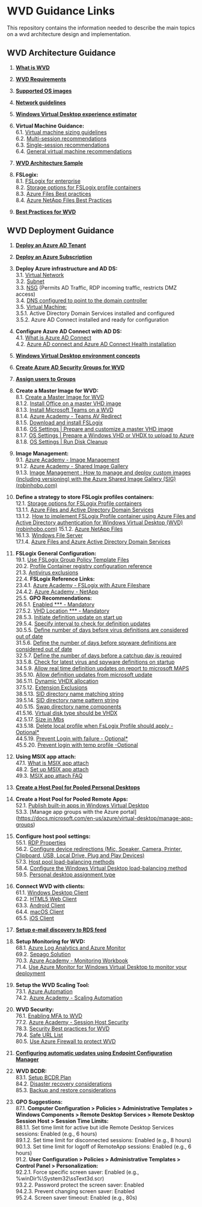 # WVD Guidance Links  
This repository contains the information needed to describe the main topics on a wvd architecture design and implementation.

## WVD Architecture Guidance

1. [**What is WVD**](https://docs.microsoft.com/en-us/azure/virtual-desktop/overview)<br/>

2. [**WVD Requirements**](https://docs.microsoft.com/en-us/azure/virtual-desktop/overview#requirements)<br/>
3. [**Supported OS images**](https://docs.microsoft.com/en-us/azure/virtual-desktop/overview#supported-virtual-machine-os-images)<br/>
4. [**Network guidelines**](https://docs.microsoft.com/en-us/windows-server/remote/remote-desktop-services/network-guidance?context=/azure/virtual-desktop/context/context)<br/>
5. [**Windows Virtual Desktop experience estimator**](https://docs.microsoft.com/en-us/windows-server/remote/remote-desktop-services/network-guidance?context=/azure/virtual-desktop/context/context#windows-virtual-desktop-experience-estimator)<br/>
6. **Virtual Machine Guidance:**<br/>
6.1. [Virtual machine sizing guidelines](https://docs.microsoft.com/en-us/windows-server/remote/remote-desktop-services/virtual-machine-recs?context=/azure/virtual-desktop/context/context)<br/>
6.2. [Multi-session recommendations](https://docs.microsoft.com/en-us/windows-server/remote/remote-desktop-services/virtual-machine-recs#multi-session-recommendations)<br/>
6.3. [Single-session recommendations](https://docs.microsoft.com/en-us/windows-server/remote/remote-desktop-services/virtual-machine-recs?context=/azure/virtual-desktop/context/context#single-session-recommendations)<br/>
6.4. [General virtual machine recommendations](https://docs.microsoft.com/en-us/windows-server/remote/remote-desktop-services/virtual-machine-recs?context=/azure/virtual-desktop/context/context#general-virtual-machine-recommendations)<br/>
7. [**WVD Architecture Sample**](https://docs.microsoft.com/en-us/azure/architecture/example-scenario/wvd/windows-virtual-desktop#architecture)<br/>
8. **FSLogix:**<br/>
8.1. [FSLogix for enterprise](https://docs.microsoft.com/en-us/azure/architecture/example-scenario/wvd/windows-virtual-desktop-fslogix)<br/>
8.2. [Storage options for FSLogix profile containers](https://docs.microsoft.com/en-us/azure/architecture/example-scenario/wvd/windows-virtual-desktop-fslogix#storage-options-for-fslogix-profile-containers)<br/>
8.3. [Azure Files Best practices](https://docs.microsoft.com/en-us/azure/architecture/example-scenario/wvd/windows-virtual-desktop-fslogix#azure-files-best-practices)<br/>
8.4. [Azure NetApp Files Best Practices](https://docs.microsoft.com/en-us/azure/architecture/example-scenario/wvd/windows-virtual-desktop-fslogix#azure-netapp-files-best-practices)<br/>
9. [**Best Practices for WVD**](https://docs.microsoft.com/en-us/azure/virtual-desktop/fslogix-containers-azure-files#best-practices-for-windows-virtual-desktop)<br/>


## WVD Deployment Guidance

1. [**Deploy an Azure AD Tenant**](https://docs.microsoft.com/en-us/azure/active-directory/develop/quickstart-create-new-tenant)<br/>

2. [**Deploy an Azure Subscription**](https://docs.microsoft.com/en-us/azure/cost-management-billing/manage/create-subscription)<br/>
3. **Deploy Azure infrastructure and AD DS:**<br/>
3.1. [Virtual Network](https://docs.microsoft.com/en-us/azure/virtual-network/quick-create-portal)<br/>
3.2. [Subnet](https://docs.microsoft.com/en-us/azure/virtual-network/virtual-network-manage-subnet#add-a-subnet)<br/>
3.3. [NSG](https://docs.microsoft.com/en-us/azure/virtual-network/network-security-groups-overview) (Permits AD Traffic, RDP incoming traffic, restricts DMZ access)<br/>
3.4. [DNS configured to point to the domain controller](https://docs.microsoft.com/en-us/azure/virtual-network/manage-virtual-network#change-dns-servers)<br/>
3.5. [Virtual Machine:](https://docs.microsoft.com/en-us/azure/virtual-machines/windows/quick-create-portal)<br/>
3.5.1. Active Directory Domain Services installed and configured<br/>
3.5.2. Azure AD Connect installed and ready for configuration<br/>
4. **Configure Azure AD Connect with AD DS:**<br/>
4.1. [What is Azure AD Connect](https://docs.microsoft.com/en-us/azure/active-directory/hybrid/whatis-azure-ad-connect)<br/>
4.2. [Azure AD connect and Azure AD Connect Health installation](https://docs.microsoft.com/en-us/azure/active-directory/hybrid/how-to-connect-install-roadmap)<br/>
5. [**Windows Virtual Desktop environment concepts**](https://docs.microsoft.com/en-us/azure/virtual-desktop/environment-setup)<br/>
6. [**Create Azure AD Security Groups for WVD**](https://docs.microsoft.com/en-us/azure/active-directory/fundamentals/active-directory-groups-create-azure-portal)<br/>
7. [**Assign users to Groups**](https://docs.microsoft.com/en-us/azure/active-directory/fundamentals/active-directory-groups-members-azure-portal)<br/>
8. **Create a Master Image for WVD:**<br/>
8.1. [Create a Master Image for WVD](https://docs.microsoft.com/en-us/azure/virtual-machines/windows/capture-image-resource)<br/>
8.1.2. [Install Office on a master VHD image](https://docs.microsoft.com/en-us/azure/virtual-desktop/install-office-on-wvd-master-image)<br/>
8.1.3. [Install Microsoft Teams on a WVD](https://docs.microsoft.com/en-us/azure/virtual-desktop/teams-on-wvd)<br/>
8.1.4. [Azure Academy - Teams AV Redirect](https://www.youtube.com/watch?v=RfbolIgPcBY&t=661s)<br/>
8.1.5. [Download and install FSLogix](https://docs.microsoft.com/en-us/fslogix/install-ht)<br/>
8.1.6. [OS Settings | Prepare and customize a master VHD image](https://docs.microsoft.com/en-us/azure/virtual-desktop/set-up-customize-master-image)<br/>
8.1.7. [OS Settings | Prepare a Windows VHD or VHDX to upload to Azure](https://docs.microsoft.com/en-us/azure/virtual-machines/windows/prepare-for-upload-vhd-image)<br/>
8.1.8. [OS Settings | Run Disk Cleanup](https://docs.microsoft.com/en-us/windows-server/administration/windows-commands/cleanmgr)<br/>
9. **Image Management:**<br/>
9.1. [Azure Academy - Image Management](https://www.youtube.com/watch?v=PCWJEoG8X-I)<br/>
9.1.2. [Azure Academy - Shared Image Gallery](https://www.youtube.com/watch?v=2LxvwR9LGWQ)<br/>
9.1.3. [Image Management : How to manage and deploy custom images (including versioning) with the Azure Shared Image Gallery (SIG) (robinhobo.com)](https://www.robinhobo.com/windows-virtual-desktop-wvd-image-management-how-to-manage-and-deploy-custom-images-including-versioning-with-the-azure-shared-image-gallery-sig/)
1. **Define a strategy to store FSLogix profiles containers:**<br/>
12.1. [Storage options for FSLogix Profile containers](https://docs.microsoft.com/en-us/azure/virtual-desktop/store-fslogix-profile)<br/>
13.1.1. [Azure Files and Active Directory Domain Services](https://docs.microsoft.com/en-us/azure/virtual-desktop/create-file-share)<br/>
13.1.2. [How to implement FSLogix Profile container using Azure Files and Active Directory authentication for Windows Virtual Desktop (WVD) (robinhobo.com)](https://www.robinhobo.com/how-to-implement-fslogix-profile-container-using-azure-files-and-active-directory-authentication-for-windows-virtual-desktop-wvd/)
15.1.2. [Azure NetApp Files](https://docs.microsoft.com/en-us/azure/virtual-desktop/create-fslogix-profile-container)<br/>
16.1.3. [Windows File Server](https://docs.microsoft.com/en-us/azure/virtual-desktop/create-host-pools-user-profile)<br/>
17.1.4. [Azure Files and Azure Active Directory Domain Services](https://docs.microsoft.com/en-us/azure/virtual-desktop/create-profile-container-adds)<br/>
18. **FSLogix General Configuration:**<br/>
19.1. [Use FSLogix Group Policy Template Files](https://docs.microsoft.com/en-us/fslogix/use-group-policy-templates-ht)<br/>
20.2. [Profile Container registry configuration reference](https://docs.microsoft.com/en-us/fslogix/profile-container-configuration-reference)<br/>
21.3. [Antivirus exclusions](https://docs.microsoft.com/en-us/azure/architecture/example-scenario/wvd/windows-virtual-desktop-fslogix#antivirus-exclusions)<br/>
22.4. **FSLogix Reference Links:**<br/>
23.4.1. [Azure Academy - FSLogix with Azure Fileshare](https://www.youtube.com/watch?v=9S5A1IJqfOQ&t=647s)<br/>
24.4.2. [Azure Academy - NetApp](https://www.youtube.com/watch?v=bswIbTB62mY)<br/>
25.5. **GPO Recommendations:**<br/>
26.5.1. [Enabled *** - Mandatory](https://docs.microsoft.com/en-us/fslogix/configure-profile-container-tutorial#configure-profile-container-registry-settings)<br/>
27.5.2. [VHD Location *** - Mandatory](https://docs.microsoft.com/en-us/fslogix/configure-profile-container-tutorial#configure-profile-container-registry-settings)<br/>
28.5.3. [Initiate definition update on start up](https://docs.microsoft.com/en-us/windows/security/threat-protection/microsoft-defender-antivirus/manage-event-based-updates-microsoft-defender-antivirus#use-group-policy-to-download-updates-when-microsoft-defender-antivirus-is-not-present)<br/>
29.5.4. [Specify interval to check for definition updates](https://docs.microsoft.com/en-us/windows/security/threat-protection/microsoft-defender-antivirus/manage-protection-update-schedule-microsoft-defender-antivirus#use-group-policy-to-schedule-protection-updates)<br/>
30.5.5. [Define number of days before virus definitions are considered out of date](https://docs.microsoft.com/en-us/windows/security/threat-protection/microsoft-defender-antivirus/manage-outdated-endpoints-microsoft-defender-antivirus#use-group-policy-to-specify-the-number-of-days-before-protection-is-considered-out-of-date)<br/>
31.5.6. [Define the number of days before spyware definitions are considered out of date](https://docs.microsoft.com/en-us/windows/security/threat-protection/microsoft-defender-antivirus/manage-outdated-endpoints-microsoft-defender-antivirus#use-group-policy-to-specify-the-number-of-days-before-protection-is-considered-out-of-date)<br/>
32.5.7. [Define the number of days before a catchup day is required](https://docs.microsoft.com/en-us/windows/security/threat-protection/microsoft-defender-antivirus/manage-outdated-endpoints-microsoft-defender-antivirus#use-group-policy-to-enable-and-configure-the-catch-up-update-feature)<br/>
33.5.8. [Check for latest virus and spyware definitions on startup](https://docs.microsoft.com/en-us/windows/security/threat-protection/microsoft-defender-antivirus/manage-event-based-updates-microsoft-defender-antivirus#check-for-protection-updates-on-startup)<br/>
34.5.9. [Allow real time definition updates on report to microsoft MAPS](https://docs.microsoft.com/en-us/windows/security/threat-protection/microsoft-defender-antivirus/manage-event-based-updates-microsoft-defender-antivirus#use-group-policy-to-automatically-download-recent-updates-based-on-cloud-delivered-protection)<br/>
35.5.10. [Allow definition updates from microsoft update](https://docs.microsoft.com/en-us/windows/security/threat-protection/microsoft-defender-antivirus/manage-updates-mobile-devices-vms-microsoft-defender-antivirus#use-group-policy-to-opt-in-to-microsoft-update)<br/>
36.5.11. [Dynamic VHDX allocation](https://docs.microsoft.com/en-us/fslogix/profile-container-configuration-reference#isdynamic)<br/>
37.5.12. [Extension Exclusions](https://docs.microsoft.com/en-us/windows/security/threat-protection/microsoft-defender-antivirus/configure-extension-file-exclusions-microsoft-defender-antivirus#use-group-policy-to-configure-folder-or-file-extension-exclusions)<br/>
38.5.13. [SID directory name matching string](https://docs.microsoft.com/en-us/fslogix/profile-container-configuration-reference#siddirnamematch)<br/>
39.5.14. [SID directory name pattern string](https://docs.microsoft.com/en-us/fslogix/profile-container-configuration-reference#siddirnamepattern)<br/>
40.5.15. [Swap directory name components](https://docs.microsoft.com/en-us/fslogix/profile-container-configuration-reference#flipflopprofiledirectoryname)<br/>
41.5.16. [Virtual disk type should be VHDX](https://docs.microsoft.com/en-us/fslogix/profile-container-configuration-reference#volumetype)<br/>
42.5.17. [Size in Mbs](https://docs.microsoft.com/en-us/fslogix/profile-container-configuration-reference#sizeinmbs)<br/>
43.5.18. [Delete local profile when FsLogix Profile should apply - Optional*](https://docs.microsoft.com/en-us/fslogix/profile-container-configuration-reference#deletelocalprofilewhenvhdshouldapply)<br/>
44.5.19. [Prevent Login with failure - Optional*](https://docs.microsoft.com/en-us/fslogix/profile-container-configuration-reference#preventloginwithfailure)<br/>
45.5.20. [Prevent login with temp profile -Optional](https://docs.microsoft.com/en-us/fslogix/profile-container-configuration-reference#preventloginwithtempprofile)<br/>
46. **Using MSIX app attach:**<br/>
47.1. [What is MSIX app attach](https://docs.microsoft.com/en-us/azure/virtual-desktop/what-is-app-attach)<br/>
48.2. [Set up MSIX app attach](https://docs.microsoft.com/en-us/azure/virtual-desktop/app-attach)<br/>
49.3. [MSIX app attach FAQ](https://docs.microsoft.com/en-us/azure/virtual-desktop/app-attach-faq)<br/>
50. [**Create a Host Pool for Pooled Personal Desktops**](https://docs.microsoft.com/en-us/azure/virtual-desktop/create-host-pools-azure-marketplace)<br/>
51. **Create a Host Pool for Pooled Remote Apps:**<br/>
52.1. [Publish built-in apps in Windows Virtual Desktop](https://docs.microsoft.com/en-us/azure/virtual-desktop/publish-apps)<br/>
53.3. [Manage app groups with the Azure portal] (https://docs.microsoft.com/en-us/azure/virtual-desktop/manage-app-groups)<br/>
54. **Configure host pool settings:**<br/>
55.1. [RDP Properties](https://docs.microsoft.com/en-us/azure/virtual-desktop/customize-rdp-properties)<br/>
56.2. [Configure device redirections (Mic, Speaker, Camera, Printer, Clipboard, USB, Local Drive, Plug and Play Devices)](https://docs.microsoft.com/en-us/azure/virtual-desktop/configure-device-redirections)<br/>
57.3. [Host pool load-balancing methods](https://docs.microsoft.com/en-us/azure/virtual-desktop/host-pool-load-balancing)<br/>
58.4. [Configure the Windows Virtual Desktop load-balancing method](https://docs.microsoft.com/en-us/azure/virtual-desktop/configure-host-pool-load-balancing)<br/>
59.5. [Personal desktop assignment type](https://docs.microsoft.com/en-us/azure/virtual-desktop/configure-host-pool-personal-desktop-assignment-type)<br/>
60. **Connect WVD with clients:**<br/>
61.1. [Windows Desktop Client](https://docs.microsoft.com/en-us/azure/virtual-desktop/connect-windows-7-10)<br/>
62.2. [HTML5 Web Client](https://docs.microsoft.com/en-us/azure/virtual-desktop/connect-web)<br/>
63.3. [Android Client](https://docs.microsoft.com/en-us/azure/virtual-desktop/connect-android)<br/>
64.4. [macOS Client](https://docs.microsoft.com/en-us/azure/virtual-desktop/connect-macos)<br/>
65.5. [iOS Client](https://docs.microsoft.com/en-us/azure/virtual-desktop/connect-ios)<br/>
66. [**Setup e-mail discovery to RDS feed**](https://docs.microsoft.com/en-us/windows-server/remote/remote-desktop-services/rds-email-discovery)<br/>
67. **Setup Monitoring for WVD:**<br/>
68.1. [Azure Log Analytics and Azure Monitor](https://techcommunity.microsoft.com/t5/windows-it-pro-blog/proactively-monitor-arm-based-windows-virtual-desktop-with-azure/ba-p/1508735)<br/>
69.2. [Sepago Solution](https://github.com/MarcelMeurer/LogAnalytics-for-Citrix-and-RDS)<br/>
70.3. [Azure Academy - Monitoring Workbook](https://www.youtube.com/watch?v=ERftVHEy5A4)<br/>
71.4. [Use Azure Monitor for Windows Virtual Desktop to monitor your deployment](https://docs.microsoft.com/en-us/azure/virtual-desktop/azure-monitor)
72. **Setup the WVD Scaling Tool:**<br/>
73.1. [Azure Automation](https://docs.microsoft.com/en-us/azure/virtual-desktop/set-up-scaling-script)<br/>
74.2. [Azure Academy - Scaling Automation](https://www.youtube.com/watch?v=4zDazJsa2Zk&t=604s)<br/>
75. **WVD Security:**<br/>
76.1. [Enabling MFA to WVD](https://docs.microsoft.com/en-us/azure/virtual-desktop/set-up-mfa)<br/>
77.2. [Azure Academy - Session Host Security](https://www.youtube.com/watch?v=5aK6BoXcZnU&t=328s)<br/>
78.3. [Security Best practices for WVD](https://docs.microsoft.com/en-us/azure/virtual-desktop/security-guide)<br/>
79.4. [Safe URL List](https://docs.microsoft.com/en-us/azure/virtual-desktop/safe-url-list)<br/>
80.5. [Use Azure Firewall to protect WVD](https://docs.microsoft.com/en-us/azure/firewall/protect-windows-virtual-desktop)<br/>
81. [**Configuring automatic updates using Endpoint Configuration Manager**](https://docs.microsoft.com/en-us/azure/virtual-desktop/configure-automatic-updates)
82. **WVD BCDR:**<br/>
83.1. [Setup BCDR Plan](https://docs.microsoft.com/en-us/azure/virtual-desktop/disaster-recovery)<br/>
84.2. [Disaster recovery considerations](https://docs.microsoft.com/en-us/azure/architecture/example-scenario/wvd/windows-virtual-desktop-fslogix#disaster-recovery)<br/>
85.3. [Backup and restore considerations](https://docs.microsoft.com/en-us/azure/architecture/example-scenario/wvd/windows-virtual-desktop-fslogix#backup-and-restore)<br/>
86. **GPO Suggestions:**<br/>
87.1. **Computer Configuration > Policies > Administrative Templates > Windows Components > Remote Desktop Services > Remote Desktop Session Host > Session Time Limits:**<br/>
88.1.1. Set time limit for active but idle Remote Desktop Services sessions: Enabled (e.g., 6 hours)<br/>
89.1.2. Set time limit for disconnected sessions: Enabled (e.g., 8 hours)<br/>
90.1.3. Set time limit for logoff of RemoteApp sessions: Enabled (e.g., 6 hours)<br/>
91.2. **User Configuration > Policies > Administrative Templates > Control Panel > Personalization:**<br/>
92.2.1. Force specific screen saver: Enabled (e.g., %winDir%\System32\ssText3d.scr)<br/>
93.2.2. Password protect the screen saver: Enabled<br/>
94.2.3. Prevent changing screen saver: Enabled<br/>
95.2.4. Screen saver timeout: Enabled (e.g., 80s)<br/>
